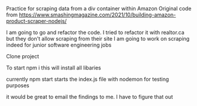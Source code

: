 Practice for scraping data from a div container within Amazon
Original code from https://www.smashingmagazine.com/2021/10/building-amazon-product-scraper-nodejs/

I am going to go and refactor the code.
I tried to refactor it with realtor.ca but they don't allow scraping from their site
I am going to work on scraping indeed for junior software engineering jobs

Clone project

To start
npm i
this will install all libaries

currently npm start starts the index.js file with nodemon for testing purposes

it would be great to email the findings to me. I have to figure that out
